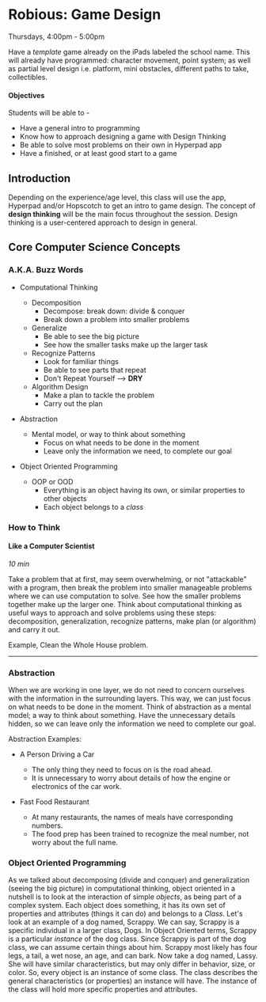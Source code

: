 # Robious: Game Design  

Thursdays, 4:00pm - 5:00pm   

Have a *template* game already on the iPads labeled the school name. This will already have programmed: character movement, point system; as well as partial level design i.e. platform, mini obstacles, different paths to take, collectibles.  

#### Objectives  
Students will be able to -  
* Have a general intro to programming  
* Know how to approach designing a game with Design Thinking  
* Be able to solve most problems on their own in Hyperpad app  
* Have a finished, or at least good start to a game  

## Introduction  
Depending on the experience/age level, this class will use the app, Hyperpad and/or Hopscotch to get an intro to game design. The concept of **design thinking** will be the main focus throughout the session. Design thinking is a user-centered approach to design in general.  

## Core Computer Science Concepts  
### A.K.A. Buzz Words  

* Computational Thinking
  * Decomposition
    - Decompose: break down: divide & conquer
    - Break down a problem into smaller problems
  * Generalize
    - Be able to see the big picture
    - See how the smaller tasks make up the larger task
  * Recognize Patterns
    - Look for familiar things
    - Be able to see parts that repeat
    - Don't Repeat Yourself --> **DRY**
  * Algorithm Design
    - Make a plan to tackle the problem
    - Carry out the plan

* Abstraction
  * Mental model, or way to think about something
    - Focus on what needs to be done in the moment
    - Leave only the information we need, to complete our goal

* Object Oriented Programming
  * OOP or OOD
    - Everything is an object having its own, or similar properties to other objects
    - Each object belongs to a *class*

### How to Think
#### Like a Computer Scientist
*10 min*

Take a problem that at first, may seem overwhelming, or not "attackable" with a program, then break the problem into smaller manageable problems where we can use computation to solve. See how the smaller problems together make up the larger one. Think about computational thinking as useful ways to approach and solve problems using these steps: decomposition, generalization, recognize patterns, make plan (or algorithm) and carry it out.

Example, Clean the Whole House problem.

***  

### Abstraction

When we are working in one layer, we do not need to concern ourselves with the information in the surrounding layers. This way, we can just focus on what needs to be done in the moment. Think of abstraction as a mental model; a way to think about something. Have the unnecessary details hidden, so we can leave only the information we need to complete our goal.

Abstraction Examples:

* A Person Driving a Car
  - The only thing they need to focus on is the road ahead.
  - It is unnecessary to worry about details of how the engine or electronics of the car work.

* Fast Food Restaurant
  - At many restaurants, the names of meals have corresponding numbers.
  - The food prep has been trained to recognize the meal number, not worry about the full name.

### Object Oriented Programming

As we talked about decomposing (divide and conquer) and generalization (seeing the big picture) in computational thinking, object oriented in a nutshell is to look at the interaction of simple *objects*, as being part of a complex system. Each object does something, it has its own set of properties and attributes (things it can do) and belongs to a *Class*. Let's look at an example of a dog named, Scrappy. We can say, Scrappy is a specific individual in a larger class, Dogs. In Object Oriented terms, Scrappy is a particular *instance* of the dog class. Since Scrappy is part of the dog class, we can assume certain things about him. Scrappy most likely has four legs, a tail, a wet nose, an age, and can bark. Now take a dog named, Lassy. She will have similar characteristics, but may only differ in behavior, size, or color. So, every object is an instance of some class. The class describes the general characteristics (or properties) an instance will have. The instance of the class will hold more specific properties and attributes.  